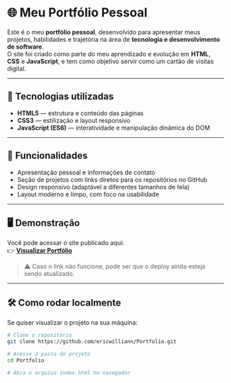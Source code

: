 # 🌐 Meu Portfólio Pessoal

Este é o meu **portfólio pessoal**, desenvolvido para apresentar meus projetos, habilidades e trajetória na área de **tecnologia e desenvolvimento de software**.  
O site foi criado como parte do meu aprendizado e evolução em **HTML**, **CSS** e **JavaScript**, e tem como objetivo servir como um cartão de visitas digital.

---

## 🚀 Tecnologias utilizadas

- **HTML5** — estrutura e conteúdo das páginas  
- **CSS3** — estilização e layout responsivo  
- **JavaScript (ES6)** — interatividade e manipulação dinâmica do DOM  

---

## 🧩 Funcionalidades

- Apresentação pessoal e informações de contato  
- Seção de projetos com links diretos para os repositórios no GitHub  
- Design responsivo (adaptável a diferentes tamanhos de tela)  
- Layout moderno e limpo, com foco na usabilidade  

---

## 🖥️ Demonstração

Você pode acessar o site publicado aqui:  
👉 **[Visualizar Portfólio](https://portfolio-three-sepia-18.vercel.app/)**

> ⚠️ Caso o link não funcione, pode ser que o deploy ainda esteja sendo atualizado.  

---

## 🛠️ Como rodar localmente

Se quiser visualizar o projeto na sua máquina:

```bash
# Clone o repositório
git clone https://github.com/ericwilliann/Portfolio.git

# Acesse a pasta do projeto
cd Portfolio

# Abra o arquivo index.html no navegador
